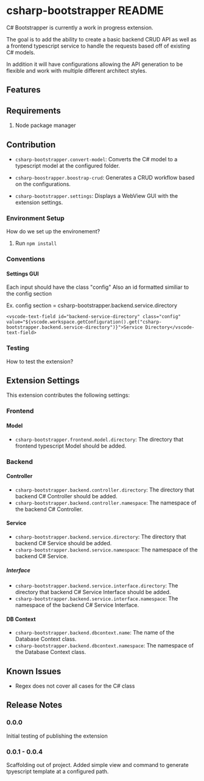# csharp-bootstrapper README

C# Bootstrapper is currently a work in progress extension.

The goal is to add the ability to create a basic backend CRUD API as well as a frontend typescript service to handle the requests based off of existing C# models.

In addition it will have configurations allowing the API generation to be flexible and work with multiple different architect styles.

## Features

## Requirements

1. Node package manager

## Contribution

* `csharp-bootstrapper.convert-model`: Converts the C# model to a typescript model at the configured folder.

* `csharp-boostrapper.boostrap-crud`: Generates a CRUD workflow based on the configurations.

* `csharp-bootstrapper.settings`: Displays a WebView GUI with the extension settings.

### Environment Setup

How do we set up the environement?
1. Run `npm install`

### Conventions

#### Settings GUI

Each input should have the class "config"
Also an id formatted similiar to the config section

Ex. config section = csharp-bootstrapper.backend.service.directory

`<vscode-text-field id="backend-service-directory" class="config" value="${vscode.workspace.getConfiguration().get("csharp-bootstrapper.backend.service-directory")}">Service Directory</vscode-text-field>`

### Testing

How to test the extension?

## Extension Settings

This extension contributes the following settings:

### Frontend

#### Model

* `csharp-bootstrapper.frontend.model.directory`: The directory that frontend typescript Model should be added.

### Backend

#### Controller

* `csharp-bootstrapper.backend.controller.directory`: The directory that backend C# Controller should be added.
* `csharp-bootstrapper.backend.controller.namespace`: The namespace of the backend C# Controller.

#### Service

* `csharp-bootstrapper.backend.service.directory`: The directory that backend C# Service should be added.
* `csharp-bootstrapper.backend.service.namespace`: The namespace of the backend C# Service.

##### Interface
* `csharp-bootstrapper.backend.service.interface.directory`: The directory that backend C# Service Interface should be added.
* `csharp-bootstrapper.backend.service.interface.namespace`: The namespace of the backend C# Service Interface.

#### DB Context

* `csharp-bootstrapper.backend.dbcontext.name`: The name of the Database Context class.
* `csharp-bootstrapper.backend.dbcontext.namespace`: The namespace of the Database Context class.

## Known Issues

- Regex does not cover all cases for the C# class

## Release Notes

### 0.0.0

Initial testing of publishing the extension

### 0.0.1 - 0.0.4

Scaffolding out of project. Added simple view and command to generate tpyescript template at a configured path.
